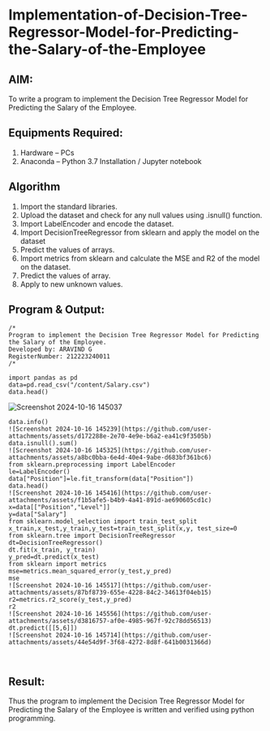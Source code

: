 # Implementation-of-Decision-Tree-Regressor-Model-for-Predicting-the-Salary-of-the-Employee

## AIM:
To write a program to implement the Decision Tree Regressor Model for Predicting the Salary of the Employee.

## Equipments Required:
1. Hardware – PCs
2. Anaconda – Python 3.7 Installation / Jupyter notebook

## Algorithm
1. Import the standard libraries.
2. Upload the dataset and check for any null values using .isnull()
function.
3. Import LabelEncoder and encode the dataset.
4. Import DecisionTreeRegressor from sklearn and apply the model on
the dataset
5. Predict the values of arrays.
6. Import metrics from sklearn and calculate the MSE and R2 of the
model on the dataset.
7. Predict the values of array.
8. Apply to new unknown values.


## Program & Output:
```
/*
Program to implement the Decision Tree Regressor Model for Predicting the Salary of the Employee.
Developed by: ARAVIND G
RegisterNumber: 212223240011
/*

import pandas as pd
data=pd.read_csv("/content/Salary.csv")
data.head()
```
![Screenshot 2024-10-16 145037](https://github.com/user-attachments/assets/28caa432-0e4d-4fe0-bc4e-6c83bb3b9219)
```
data.info()
![Screenshot 2024-10-16 145239](https://github.com/user-attachments/assets/d172288e-2e70-4e9e-b6a2-ea41c9f3505b)
data.isnull().sum()
![Screenshot 2024-10-16 145325](https://github.com/user-attachments/assets/a8bc0bba-6e4d-40e4-9abe-d683bf361bc6)
from sklearn.preprocessing import LabelEncoder
le=LabelEncoder()
data["Position"]=le.fit_transform(data["Position"])
data.head()
![Screenshot 2024-10-16 145416](https://github.com/user-attachments/assets/f1b5afe5-b4b9-4a41-891d-ae690605cd1c)
x=data[["Position","Level"]]
y=data["Salary"]
from sklearn.model_selection import train_test_split
x_train,x_test,y_train,y_test=train_test_split(x,y, test_size=0
from sklearn.tree import DecisionTreeRegressor
dt=DecisionTreeRegressor()
dt.fit(x_train, y_train)
y_pred=dt.predict(x_test)
from sklearn import metrics
mse=metrics.mean_squared_error(y_test,y_pred)
mse
![Screenshot 2024-10-16 145517](https://github.com/user-attachments/assets/87bf8739-655e-4228-84c2-34613f04eb15)
r2=metrics.r2_score(y_test,y_pred)
r2
![Screenshot 2024-10-16 145556](https://github.com/user-attachments/assets/d3816757-af0e-4985-967f-92c78dd56513)
dt.predict([[5,6]])
![Screenshot 2024-10-16 145714](https://github.com/user-attachments/assets/44e54d9f-3f68-4272-8d8f-641b0031366d)



```




## Result:
Thus the program to implement the Decision Tree Regressor Model for Predicting the Salary of the Employee is written and verified using python programming.
